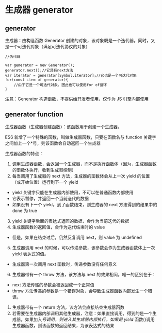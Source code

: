 # 生成器 generator

## generator

生成器：由构造函数 Generator 创建的对象，该对象既是一个迭代器，同时，又是一个可迭代对象（满足可迭代协议的对象）

```
//伪代码

var generator = new Generator();
generator.next();//它具有next方法
var iterator = generator[Symbol.iterator];//它也是一个可迭代对象
for(const item of generator){
    //由于它是一个可迭代对象，因此也可以使用for of循环
}
```

注意：Generator 构造函数，不提供给开发者使用，仅作为 JS 引擎内部使用

## generator function

生成器函数（生成器创建函数）：该函数用于创建一个生成器。

ES6 新增了一个特殊的函数，叫做生成器函数，只要在函数名与 function 关键字之间加上一个\*号，则该函数会自动返回一个生成器

生成器函数的特点：

1. 调用生成器函数，会返回一个生成器，而不是执行函数体（因为，生成器函数的函数体执行，收到生成器控制）
2. 每当调用了生成器的 next 方法，生成器的函数体会从上一次 yield 的位置（或开始位置）运行到下一个 yield

- yield 关键字只能在生成器内部使用，不可以在普通函数内部使用
- 它表示暂停，并返回一个当前迭代的数据
- 如果没有下一个 yield，到了函数结束，则生成器的 next 方法得到的结果中的 done 为 true

3. yield 关键字后面的表达式返回的数据，会作为当前迭代的数据
4. 生成器函数的返回值，会作为迭代结束时的 value

- 但是，如果在结束过后，仍然反复调用 next，则 value 为 undefined

5. 生成器调用 next 的时候，可以传递参数，该参数会作为生成器函数体上一次 yield 表达式的值。

- 生成器第一次调用 next 函数时，传递参数没有任何意义

6. 生成器带有一个 throw 方法，该方法与 next 的效果相同，唯一的区别在于：

- next 方法传递的参数会被返回成一个正常值
- throw 方法传递的参数是一个错误对象，会导致生成器函数内部发生一个错误。

1. 生成器带有一个 return 方法，该方法会直接结束生成器函数
2. 若需要在生成器内部调用其他生成器，注意：如果直接调用，得到的是一个生成器，如果加入*号调用，则进入其生成器内部执行。如果是 yield* 函数()调用生成器函数，则该函数的返回结果，为该表达式的结果

